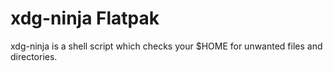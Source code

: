 # xdg-ninja Flatpak

xdg-ninja is a shell script which checks your $HOME for unwanted files and directories.

